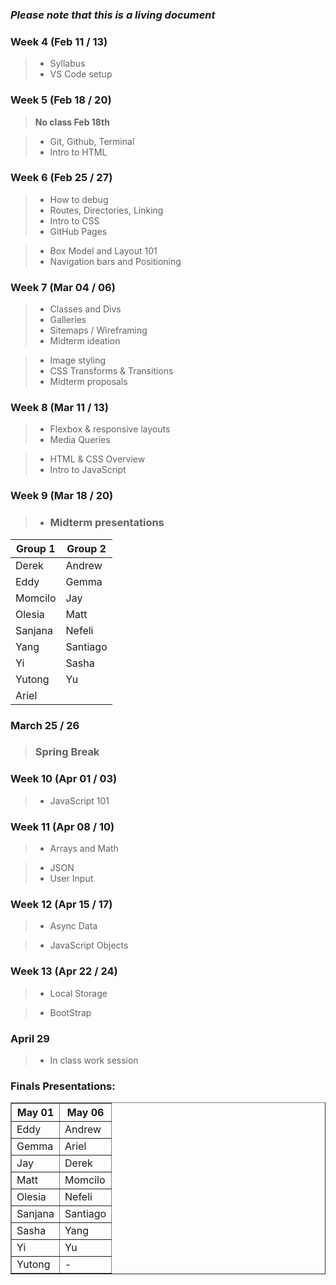 ### **_Please note that this is a living document_**

### Week 4 (Feb 11 / 13)

> - Syllabus
> - VS Code setup

### Week 5 (Feb 18 / 20)

> **No class Feb 18th**

> - Git, Github, Terminal
> - Intro to HTML

### Week 6 (Feb 25 / 27)

> - How to debug
> - Routes, Directories, Linking
> - Intro to CSS
> - GitHub Pages

> - Box Model and Layout 101
> - Navigation bars and Positioning

### Week 7 (Mar 04 / 06)

> - Classes and Divs
> - Galleries
> - Sitemaps / Wireframing
> - Midterm ideation

> - Image styling
> - CSS Transforms & Transitions
> - Midterm proposals

### Week 8 (Mar 11 / 13)

> - Flexbox & responsive layouts
> - Media Queries

> - HTML & CSS Overview
> - Intro to JavaScript

### Week 9 (Mar 18 / 20)

> - ### Midterm presentations

| Group 1 | Group 2  |
| ------- | -------- |
| Derek   | Andrew   |
| Eddy    | Gemma    |
| Momcilo | Jay      |
| Olesia  | Matt     |
| Sanjana | Nefeli   |
| Yang    | Santiago |
| Yi      | Sasha    |
| Yutong  | Yu       |
| Ariel   |          |

### March 25 / 26

> ### Spring Break

### Week 10 (Apr 01 / 03)

> - JavaScript 101

### Week 11 (Apr 08 / 10)

> - Arrays and Math

> - JSON
> - User Input

### Week 12 (Apr 15 / 17)

> - Async Data

> - JavaScript Objects

### Week 13 (Apr 22 / 24)

> - Local Storage

> - BootStrap

### April 29

> - In class work session

### Finals Presentations:

<table border="1" cellspacing="0" cellpadding="6">
  <thead>
    <tr>
      <th>May 01</th>
      <th>May 06</th>
    </tr>
  </thead>
  <tbody>
    <tr><td>Eddy</td><td>Andrew</td></tr>
    <tr><td>Gemma</td><td>Ariel</td></tr>
    <tr><td>Jay</td><td>Derek</td></tr>
    <tr><td>Matt</td><td>Momcilo</td></tr>
    <tr><td>Olesia</td><td>Nefeli</td></tr>
    <tr><td>Sanjana</td><td>Santiago</td></tr>
    <tr><td>Sasha</td><td>Yang</td></tr>
    <tr><td>Yi</td><td>Yu</td></tr>
    <tr><td>Yutong</td><td>-</td></tr>
  </tbody>
</table>
